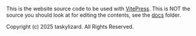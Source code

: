 This is the website source code to be used with [VitePress](https://vitepress.dev/). This is NOT the source you should look at for editing the contents, see the [docs](../docs) folder.

Copyright (c) 2025 taskylizard. All Rights Reserved.
